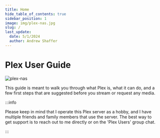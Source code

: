 ```yaml
---
title: Home
hide_table_of_contents: true
sidebar_position: 1
image: img/plex-nas.jpg
slug: /
last_update:
  date: 5/1/2024
  author: Andrew Shaffer
---
```


# Plex User Guide

![plex-nas](/img/plex-nas.png#center)

This guide is meant to walk you through what Plex is, what it can do, and a few first steps that are suggested before you stream or request any media.

:::info

Please keep in mind that I operate this Plex server as a hobby, and I have multiple friends and family members that use the server. The best way to get support is to reach out to me directly or on the 'Plex Users' group chat.

:::